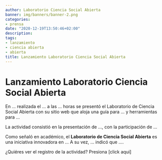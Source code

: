 ```yaml
---
author: Laboratorio Ciencia Social Abierta
banner: img/banners/banner-2.png
categories:
- prensa
date: "2020-12-19T13:50:46+02:00"
description: 
tags:
- lanzamiento
- ciencia abierta
- abierta
title: Lanzamiento Laboratorio Ciencia Social Abierta
---
```


# Lanzamiento Laboratorio Ciencia Social Abierta

En ... realizada el ... a las ... horas se presentó el Laboratorio de Ciencia Social Abierta con su sitio web que aloja una guía para ... y herramientas para ...

La actividad consistió en la presentación de ..., con la participación de ...


Como señaló en académico, el **Laboratorio de Ciencia Social Abierta** es una iniciativa innovadora en ... A su vez, ... indicó que ....

¿Quiéres ver el registro de la actividad? Presiona [click aqui]

